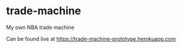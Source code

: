 # trade-machine
My own NBA trade machine

Can be found live at https://trade-machine-prototype.herokuapp.com
